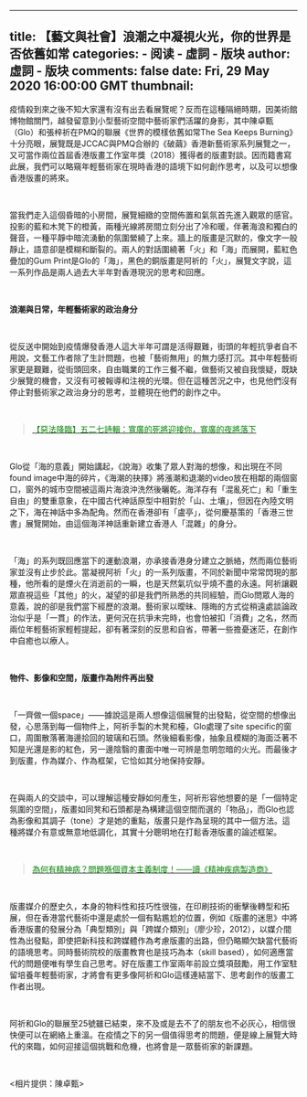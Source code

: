 
---
title: 【藝文與社會】浪潮之中凝視火光，你的世界是否依舊如常
categories: 
    - 阅读
    - 虛詞 - 版块
author: 虛詞 - 版块
comments: false
date: Fri, 29 May 2020 16:00:00 GMT
thumbnail: 
---

<div>   
<p><span>疫情殺到來之後不知大家還有沒有出去看展覽呢？反而在這種隔絕時期，因美術館博物館關門，越發留意到小型藝術空間中藝術家們活躍的身影，其中陳卓甄（Glo）和張梓祈在PMQ的聯展《世界的模樣依舊如常The Sea Keeps Burning》十分亮眼，展覽既是JCCAC與PMQ合辦的《破繭》香港新藝術家系列展覽之一，又可當作兩位首屆香港版畫工作室年獎（2018）獲得者的版畫對談。因而籍書寫此展，我們可以略窺年輕藝術家在現時香港的語境下如何創作思考，以及可以想像香港版畫的將來。</span></p><p><br></p><p>當我們走入這個昏暗的小房間，展覽細緻的空間佈置和氣氛首先進入觀眾的感官。投影的藍和木凳下的橙黃，兩種光線將房間立刻分出了冷和暖，伴著海浪和獨白的聲音，一種平靜中暗流湧動的氛圍縈繞了上來。牆上的版畫是沉默的，像文字一般靜止，語意卻是模糊和斷裂的。兩人的對話圍繞著「火」和「海」而展開，藍紅色疊加的Gum Print是Glo的「海」，黑色的銅版畫是阿祈的「火」，展覽文字說，這一系列作品是兩人過去大半年對香港現況的思考和回應。</p><p><br></p><p><b>浪潮與日常，年輕藝術家的政治身分</b></p><p><br></p><p>從反送中開始到疫情爆發香港人這大半年可謂是活得艱難，街頭的年輕抗爭者自不用說，文藝工作者除了生計問題，也被「藝術無用」的無力感打沉。其中年輕藝術家更是艱難，從街頭回來，自由職業的工作三餐不繼，做藝術又被自我懷疑，既缺少展覽的機會，又沒有可被報導和注視的光環。但在這種苦況之中，也見他們沒有停止對藝術家之政治身分的思考，並體現在他們的創作之中。</p><p><br></p><blockquote><p><a href="https://bit.ly/2AlvA76" target="_blank"><font color="#008000">【惡法降臨】五二七詩輯：寬廣的死將迎接你，寬廣的夜將落下</font></a></p></blockquote><p><br></p><p>Glo從「海的意義」開始講起，《說海》收集了眾人對海的想像，和出現在不同found image中海的碎片，《海潮的抉擇》將漲潮和退潮的video放在相鄰的兩個窗口，窗外的城市空間被這兩片海浪沖洗然後曬乾。海洋存有「混亂死亡」和「重生自由」的雙重意象，在中國古代神話原型中相對於「山、土壤」，但因在內陸文明之下，海在神話中多為配角。然而在香港卻有「盧亭」，從何慶基策的「香港三世書」展覽開始，由這個海洋神話重新建立香港人「混雜」的身分。</p><p><br></p><p>「海」的系列既回應當下的運動浪潮，亦承接香港身分建立之脈絡，然而兩位藝術家並沒有止步於此。當凝視阿祈「火」的一系列版畫，不同於新聞中常常閃現的那種，他所看的是煙火在消逝前的一瞬，也是天然氣坑似乎燒不盡的永遠。阿祈讓觀眾直視這些「其他」的火，凝望的卻是我們所熟悉的共同經驗，而Glo問眾人海的意義，說的卻是我們當下經歷的浪潮。藝術家以曖昧、隱晦的方式從稍遠處談論政治似乎是「一貫」的作法，更何況在抗爭未完時，也會怕被扣「消費」之名，然而兩位年輕藝術家輕輕提起，卻有著深刻的反思和自省，帶著一些擔憂迷茫，在創作中自癒也以療人。</p><p><b><br></b></p><p><b>物件、影像和空間，版畫作為附件再出發</b></p><p><br></p><p>「一齊做一個space」——據說這是兩人想像這個展覽的出發點，從空間的想像出發，心思落到每一個物件上，阿祈手製的木凳和檯，Glo處理了site specific的窗口，周圍散落著海邊拾回的玻璃和石頭。然後細看影像，抽象且模糊的海面泛著不知是光還是影的紅色，另一邊陰翳的畫面中唯一可辨是忽明忽暗的火光。而最後才到版畫，作為媒介、作為框架，它恰如其分地保持安靜。</p><p><br></p><p>在與兩人的交談中，可以理解這種安靜如何產生，阿祈形容他想要的是「一個特定氛圍的空間」，版畫如同凳和石頭都是為構建這個空間而選的「物品」，而Glo也認為影像和其調子（tone）才是她的重點，版畫只是作為呈現的其中一個方法。這種將媒介有意或無意地低調化，其實十分聰明地在打鬆香港版畫的論述框架。</p><p><br></p><blockquote><p><a href="https://bit.ly/2XCpw24" target="_blank"><font color="#008000">為何有精神病？問題喺個資本主義制度！——讀《精神疾病製造商》</font></a></p></blockquote><p><br></p><p>版畫媒介的歷史久，本身的物料性和技巧性很強，在印刷技術的衝擊後轉型和拓展，但在香港當代藝術中還是處於一個有點尷尬的位置，例如《版畫的迷思》中將香港版畫的發展分為「典型類別」與「跨媒介類別」（廖少珍，2012），以媒介間性為出發點，即使把新科技和跨媒體作為考慮版畫的出路，但仍略顯欠缺當代藝術的語境思考。同時藝術院校的版畫教育也是技巧為本（skill based），如何適應當代的問題便唯有學生自己思考。好在版畫工作室兩年前設立獎項鼓勵，用工作室駐留培養年輕藝術家，才將會有更多像阿祈和Glo這樣連結當下、思考創作的版畫工作者出現。</p><p><br></p><p>阿祈和Glo的聯展至25號雖已結束，來不及或是去不了的朋友也不必灰心，相信很快便可以在網絡上重溫。在疫情之下的另一個值得思考的問題，便是線上展覽大時代的來臨，如何迎接這個挑戰和危機，也將會是一眾藝術家的新課題。</p><p><br></p><p><相片提供：陳卓甄></p><p><b></b><br><br></p><p><br></p>  
</div>
            
